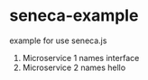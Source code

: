 # seneca-example
example for use seneca.js
1. Microservice 1 names interface
2. Microservice 2 names hello
